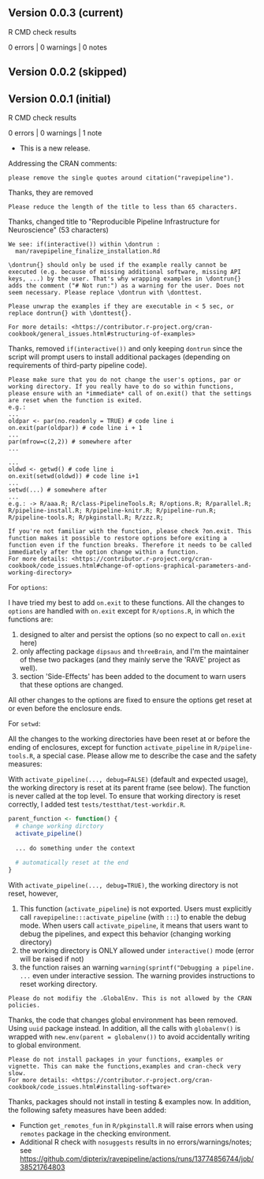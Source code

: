 ## Version 0.0.3 (current)

R CMD check results

0 errors | 0 warnings | 0 notes


## Version 0.0.2 (skipped)

## Version 0.0.1 (initial)

R CMD check results

0 errors | 0 warnings | 1 note

* This is a new release.


Addressing the CRAN comments:


```
please remove the single quotes around citation("ravepipeline").
```

Thanks, they are removed

```
Please reduce the length of the title to less than 65 characters.
```

Thanks, changed title to "Reproducible Pipeline Infrastructure for Neuroscience" (53 characters)


```
We see: if(interactive()) within \dontrun :
  man/ravepipeline_finalize_installation.Rd

\dontrun{} should only be used if the example really cannot be executed (e.g. because of missing additional software, missing API keys, ...) by the user. That's why wrapping examples in \dontrun{} adds the comment ("# Not run:") as a warning for the user. Does not seem necessary. Please replace \dontrun with \donttest.

Please unwrap the examples if they are executable in < 5 sec, or replace dontrun{} with \donttest{}.

For more details: <https://contributor.r-project.org/cran-cookbook/general_issues.html#structuring-of-examples>

```

Thanks, removed `if(interactive())` and only keeping `dontrun` since the script will prompt users to install additional packages (depending on requirements of third-party pipeline code).


```
Please make sure that you do not change the user's options, par or working directory. If you really have to do so within functions, please ensure with an *immediate* call of on.exit() that the settings are reset when the function is exited.
e.g.:
...
oldpar <- par(no.readonly = TRUE) # code line i
on.exit(par(oldpar)) # code line i + 1
...
par(mfrow=c(2,2)) # somewhere after
...

...
oldwd <- getwd() # code line i
on.exit(setwd(oldwd)) # code line i+1
...
setwd(...) # somewhere after
...
e.g.: -> R/aaa.R; R/class-PipelineTools.R; R/options.R; R/parallel.R; R/pipeline-install.R; R/pipeline-knitr.R; R/pipeline-run.R; R/pipeline-tools.R; R/pkginstall.R; R/zzz.R;

If you're not familiar with the function, please check ?on.exit. This function makes it possible to restore options before exiting a function even if the function breaks. Therefore it needs to be called immediately after the option change within a function.
For more details: <https://contributor.r-project.org/cran-cookbook/code_issues.html#change-of-options-graphical-parameters-and-working-directory>

```

For `options`:

I have tried my best to add `on.exit` to these functions. All the changes to `options` are handled with `on.exit` except for `R/options.R`, in which the functions are:

1. designed to alter and persist the options (so no expect to call `on.exit` here)
2. only affecting package `dipsaus` and `threeBrain`, and I'm the maintainer of these two packages (and they mainly serve the 'RAVE' project as well).
3. section 'Side-Effects' has been added to the document to warn users that these options are changed.

All other changes to the options are fixed to ensure the options get reset at or even before the enclosure ends.


For `setwd`:

All the changes to the working directories have been reset at or before the ending of enclosures, except for function `activate_pipeline` in `R/pipeline-tools.R`, a special case. Please allow me to describe the case and the safety measures:

With `activate_pipeline(..., debug=FALSE)` (default and expected usage), the working directory is reset at its parent frame (see below). The function is never called at the top level. To ensure that working directory is reset correctly, I added test `tests/testthat/test-workdir.R`.

``` r
parent_function <- function() {
  # change working dirctory
  activate_pipeline()
  
  ... do something under the context
  
  # automatically reset at the end
}

```


With `activate_pipeline(..., debug=TRUE)`, the working directory is not reset, however, 
  
  1. This function (`activate_pipeline`) is not exported. Users must explicitly call `ravepipeline:::activate_pipeline` (with `:::`) to enable the debug mode. When users call `activate_pipeline`, it means that users want to debug the pipelines, and expect this behavior (changing working directory)
  2. the working directory is ONLY allowed under `interactive()` mode (error will be raised if not)
  3. the function raises an warning `warning(sprintf("Debugging a pipeline. ...` even under interactive session. The warning provides instructions to reset working directory.



```
Please do not modifiy the .GlobalEnv. This is not allowed by the CRAN policies.
```

Thanks, the code that changes global environment has been removed. Using `uuid` package instead. In addition, all the calls with `globalenv()` is wrapped with `new.env(parent = globalenv())` to avoid accidentally writing to global environment.


```
Please do not install packages in your functions, examples or vignette. This can make the functions,examples and cran-check very slow.
For more details: <https://contributor.r-project.org/cran-cookbook/code_issues.html#installing-software>
```

Thanks, packages should not install in testing & examples now. In addition, the following safety measures have been added:

* Function `get_remotes_fun` in `R/pkginstall.R` will raise errors when using `remotes` package in the checking environment.
* Additional R check with `nosuggests` results in no errors/warnings/notes; see https://github.com/dipterix/ravepipeline/actions/runs/13774856744/job/38521764803

